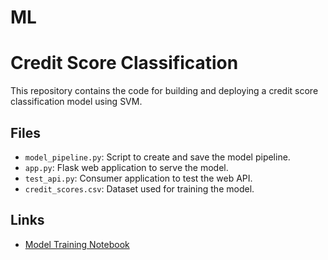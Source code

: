 # ML
# Credit Score Classification

This repository contains the code for building and deploying a credit score classification model using SVM.

## Files

- `model_pipeline.py`: Script to create and save the model pipeline.
- `app.py`: Flask web application to serve the model.
- `test_api.py`: Consumer application to test the web API.
- `credit_scores.csv`: Dataset used for training the model.

## Links

- [Model Training Notebook](https://colab.research.google.com/drive/1DVEduYTxdfWP1c-6Vk06D2Xe4TqH8Yyg?usp=sharing)

